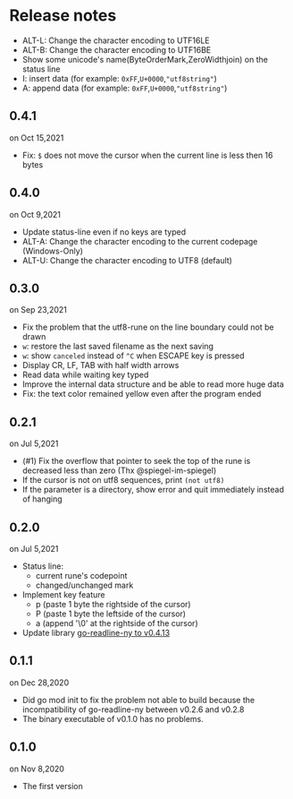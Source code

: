 Release notes
=============

- ALT-L: Change the character encoding to UTF16LE
- ALT-B: Change the character encoding to UTF16BE
- Show some unicode's name(ByteOrderMark,ZeroWidthjoin) on the status line
- I: insert data (for example: `0xFF`,`U+0000`,`"utf8string"`)
- A: append data (for example: `0xFF`,`U+0000`,`"utf8string"`)

0.4.1
-----
on Oct 15,2021

- Fix: `$` does not move the cursor when the current line is less then 16 bytes

0.4.0
-----
on Oct 9,2021

- Update status-line even if no keys are typed
- ALT-A: Change the character encoding to the current codepage (Windows-Only)
- ALT-U: Change the character encoding to UTF8 (default)

0.3.0
-----
on Sep 23,2021

- Fix the problem that the utf8-rune on the line boundary could not be drawn
- `w`: restore the last saved filename as the next saving
- `w`: show `canceled` instead of `^C` when ESCAPE key is pressed
- Display CR, LF, TAB with half width arrows
- Read data while waiting key typed
- Improve the internal data structure and be able to read more huge data
- Fix: the text color remained yellow even after the program ended

0.2.1
-----
on Jul 5,2021

- (#1) Fix the overflow that pointer to seek the top of the rune is decreased less than zero (Thx @spiegel-im-spiegel)
- If the cursor is not on utf8 sequences, print `(not utf8)`
- If the parameter is a directory, show error and quit immediately instead of hanging

0.2.0
-----
on Jul 5,2021

- Status line:
    - current rune's codepoint
    - changed/unchanged mark
- Implement key feature
    - p (paste 1 byte the rightside of the cursor)
    - P (paste 1 byte the leftside of the cursor)
    - a (append '\0' at the rightside of the cursor)
- Update library [go-readline-ny to v0.4.13](https://github.com/zetamatta/go-readline-ny/releases/tag/v0.4.13)

0.1.1
-----
on Dec 28,2020

- Did go mod init to fix the problem not able to build because the incompatibility of go-readline-ny between v0.2.6 and v0.2.8
- The binary executable of v0.1.0 has no problems.

0.1.0
-----
on Nov 8,2020

- The first version
